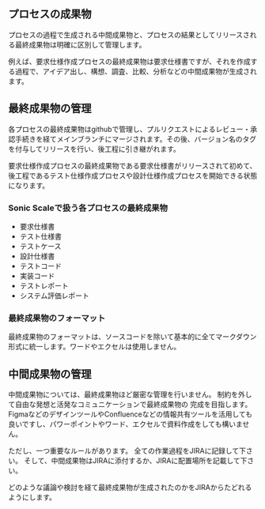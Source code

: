 ## プロセスの成果物

プロセスの過程で生成される中間成果物と、プロセスの結果としてリリースされる最終成果物は明確に区別して管理します。

例えば、要求仕様作成プロセスの最終成果物は要求仕様書ですが、それを作成する過程で、アイデア出し、構想、調査、比較、分析などの中間成果物が生成されます。

## 最終成果物の管理

各プロセスの最終成果物はgithubで管理し、プルリクエストによるレビュー・承認手続きを経てメインブランチにマージされます。その後、バージョン名のタグを付与してリリースを行い、後工程に引き継がれます。

要求仕様作成プロセスの最終成果物である要求仕様書がリリースされて初めて、後工程であるテスト仕様作成プロセスや設計仕様作成プロセスを開始できる状態になります。

### Sonic Scaleで扱う各プロセスの最終成果物

- 要求仕様書
- テスト仕様書
- テストケース
- 設計仕様書
- テストコード
- 実装コード
- テストレポート
- システム評価レポート

### 最終成果物のフォーマット

最終成果物のフォーマットは、ソースコードを除いて基本的に全てマークダウン形式に統一します。ワードやエクセルは使用しません。

## 中間成果物の管理

中間成果物については、最終成果物ほど厳密な管理を行いません。
制約を外して自由な発想と活発なコミュニケーションで最終成果物の
完成を目指します。
FigmaなどのデザインツールやConfluenceなどの情報共有ツールを活用しても良いですし、パワーポイントやワード、エクセルで資料作成をしても構いません。

ただし、一つ重要なルールがあります。
全ての作業過程をJIRAに記録して下さい。
そして、中間成果物はJIRAに添付するか、JIRAに配置場所を記載して下さい。

どのような議論や検討を経て最終成果物が生成されたのかをJIRAからたどれるようにします。